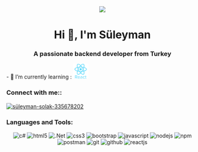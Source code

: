 <div align="center">
      <img src="https://media.giphy.com/media/M9gbBd9nbDrOTu1Mqx/giphy.gif" width="100" />
</div>   

<h1 align="center">Hi 👋, I'm Süleyman</h1>
<h3 align="center">A passionate backend developer from Turkey</h3>
- 🌱 I’m currently learning : <img src="https://raw.githubusercontent.com/devicons/devicon/master/icons/react/react-original-wordmark.svg" alt="react" width="40" height="40"/>
<h3 align="left">Connect with me::</h3>
<p align="left">
<a href="https://linkedin.com/in/süleyman-solak-335678202" target="blank"><img align="center" src="https://raw.githubusercontent.com/rahuldkjain/github-profile-readme-generator/master/src/images/icons/Social/linked-in-alt.svg" alt="süleyman-solak-335678202" height="30" width="40" /></a>
</p>

<h3 align="left">Languages and Tools:</h3>
<p align="center">
      <img src="https://img.shields.io/badge/C%23-239120?style=for-the-badge&logo=c-sharp&logoColor=white" alt="c#"/>
    <img src="https://img.shields.io/badge/HTML5-E34F26?style=for-the-badge&logo=html5&logoColor=white" alt="html5" />
      <img src="https://img.shields.io/badge/.NET-512BD4?style=for-the-badge&logo=dotnet&logoColor=white" alt=".Net"/>
    <img src="https://img.shields.io/badge/CSS3-1572B6?style=for-the-badge&logo=css3&logoColor=white" alt="css3" />
    <img src="https://img.shields.io/badge/Bootstrap-563D7C?style=for-the-badge&logo=bootstrap&logoColor=white"
        alt="bootstrap" />
    <img src="https://img.shields.io/badge/JavaScript-323330?style=for-the-badge&logo=javascript&logoColor=F7DF1E"
        alt="javascript" />
    <img src="https://img.shields.io/badge/Node.js-339933?style=for-the-badge&logo=nodedotjs&logoColor=white"
        alt="nodejs" />
    <img src="https://img.shields.io/badge/npm-CB3837?style=for-the-badge&logo=npm&logoColor=white" alt="npm" />
    <img src="https://img.shields.io/badge/Postman-FF6C37?style=for-the-badge&logo=Postman&logoColor=white"
        alt="postman" />
    <img src="https://img.shields.io/badge/Git-f44d27?style=for-the-badge&logo=git&logoColor=white" alt="git" />
    <img src="https://img.shields.io/badge/GitHub-100000?style=for-the-badge&logo=github&logoColor=white"
        alt="github" />
    <img src="https://img.shields.io/badge/React-20232A?style=for-the-badge&logo=react&logoColor=61DAFB"
        alt="reactjs" />
</p>
